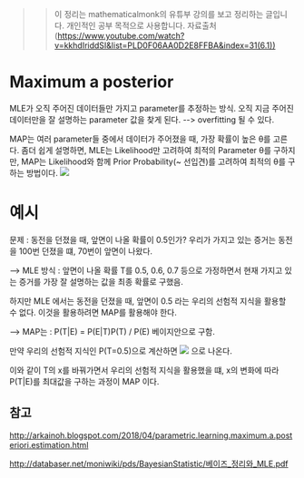 >> 이 정리는 mathematicalmonk의 유튜부 강의를 보고 정리하는 글입니다. 개인적인 공부 목적으로 
>> 사용합니다. 
>> 자료출처(https://www.youtube.com/watch?v=kkhdIriddSI&list=PLD0F06AA0D2E8FFBA&index=31(6.1))


# Maximum a posterior


MLE가 오직 주어진 데이터들만 가지고 parameter를 추정하는 방식. 오직 지금 주어진 데이터만을 잘 설명하는 parameter 값을 찾게 된다. --> overfitting 될 수 있다.


MAP는 여러 parameter들 중에서 데이터가 주어졌을 때, 가장 확률이 높은 θ를 고른다.
   좀더 쉽게 설명하면, MLE는 Likelihood만 고려하여 최적의 Parameter θ를 구하지만, MAP는 Likelihood와 함께 Prior Probability(~ 선입견)를 고려하여 최적의 θ를 구하는 방법이다.
![](https://user-images.githubusercontent.com/23113869/47292330-983aaa80-d641-11e8-80e9-0351696d5f0a.png)

# 예시

문제 : 동전을 던졌을 때, 앞면이 나올 확률이 0.5인가? 우리가 가지고 있는 증거는 동전을 100번 던졌을 떄, 70번이 앞면이 나왔다.


--> MLE  방식 : 앞면이 나올 확률 T를 0.5, 0.6, 0.7 등으로 가정하면서 현재 가지고 있는 증거를 가장 잘 설명하는 값을 최종 확률로 구했음.

하지만 MLE 에서는 동전을 던졌을 때, 앞면이 0.5 라는 우리의 선험적 지식을 활용할 수 없다. 이것을 활용하려면 MAP를 활용해야 한다.

--> MAP는 : 
                P(T|E) = P(E|T)P(T) / P(E) 베이지안으로 구함.

만약 우리의 선험적 지식인 P(T=0.5)으로 계산하면
![](https://user-images.githubusercontent.com/23113869/47293520-57dd2b80-d645-11e8-860e-53d71021f3b6.png) 으로 나온다.

이와 같이 T의 x를 바꿔가면서 우리의 선험적 지식을 활용했을 떄, x의 변화에 따라 P(T|E)를 최대값을 구하는 과정이 MAP 이다.


## 참고
http://arkainoh.blogspot.com/2018/04/parametric.learning.maximum.a.posteriori.estimation.html

http://databaser.net/moniwiki/pds/BayesianStatistic/베이즈_정리와_MLE.pdf
